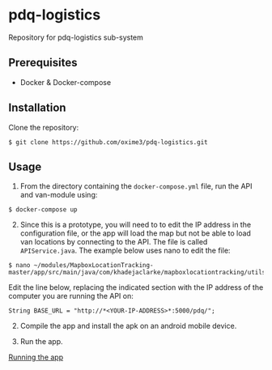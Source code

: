 # pdq-logistics
Repository for pdq-logistics sub-system 

## Prerequisites
- Docker & Docker-compose

## Installation
Clone the repository:
```
$ git clone https://github.com/oxime3/pdq-logistics.git
```
## Usage
1. From the directory containing the `docker-compose.yml` file, run the API and van-module using:
```
$ docker-compose up
```
2. Since this is a prototype, you will need to to edit the IP address in the configuration file, or the app will load the map but not be able to load van locations by connecting to the API. The file is called `APIService.java`. The example below uses nano to edit the file:
```
$ nano ~/modules/MapboxLocationTracking-master/app/src/main/java/com/khadejaclarke/mapboxlocationtracking/utils/APIService.java
```

Edit the line below, replacing the indicated section with the IP address of the computer you are running the API on:
  
`String BASE_URL = "http://*<YOUR-IP-ADDRESS>*:5000/pdq/";`

2. Compile the app and install the apk on an android mobile device.

3. Run the app.

[Running the app](van_placements.jpg)
